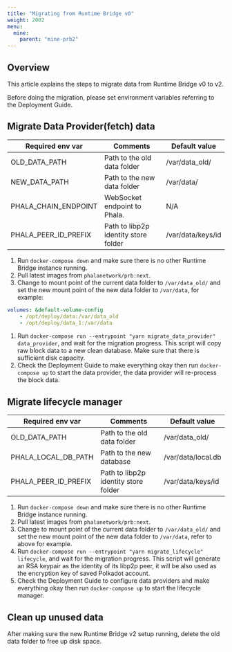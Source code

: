```yaml
---
title: "Migrating from Runtime Bridge v0"
weight: 2002
menu:
  mine:
    parent: "mine-prb2"
---
```


## Overview

This article explains the steps to migrate data from Runtime Bridge v0 to v2.

Before doing the migration, please set environment variables referring to the Deployment Guide.

## Migrate Data Provider(fetch) data

| Required env var | Comments | Default value |
| --- | --- | --- |
| OLD_DATA_PATH | Path to the old data folder | /var/data_old/ |
| NEW_DATA_PATH | Path to the new data folder | /var/data/ |
| PHALA_CHAIN_ENDPOINT | WebSocket endpoint to Phala. | N/A |
| PHALA_PEER_ID_PREFIX | Path to libp2p identity store folder | /var/data/keys/id |
1. Run `docker-compose down` and make sure there is no other Runtime Bridge instance running.
2. Pull latest images from `phalanetwork/prb:next`.
3. Change to mount point of the current data folder to `/var/data_old/` and set the new mount point of the new data folder to `/var/data`, for example:

```yaml
volumes: &default-volume-config
    - /opt/deploy/data:/var/data_old
    - /opt/deploy/data_1:/var/data
```

1. Run `docker-compose run --entrypoint "yarn migrate_data_provider" data_provider`, and wait for the migration progress. This script will copy raw block data to a new clean database. Make sure that there is sufficient disk capacity.
2. Check the Deployment Guide to make everything okay then run `docker-compose up` to start the data provider, the data provider will re-process the block data.

## Migrate lifecycle manager

| Required env var | Comments | Default value |
| --- | --- | --- |
| OLD_DATA_PATH | Path to the old data folder | /var/data_old/ |
| PHALA_LOCAL_DB_PATH | Path to the new database | /var/data/local.db |
| PHALA_PEER_ID_PREFIX | Path to libp2p identity store folder | /var/data/keys/id |
1. Run `docker-compose down` and make sure there is no other Runtime Bridge instance running.
2. Pull latest images from `phalanetwork/prb:next`.
3. Change to mount point of the current data folder to `/var/data_old/` and set the new mount point of the new data folder to `/var/data`, refer to above for example.
4. Run `docker-compose run --entrypoint "yarn migrate_lifecycle" lifecycle`, and wait for the migration progress. This script will generate an RSA keypair as the identity of its libp2p peer, it will be also used as the encryption key of saved Polkadot account.
5. Check the Deployment Guide to configure data providers and make everything okay then run `docker-compose up` to start the lifecycle manager.

## Clean up unused data

After making sure the new Runtime Bridge v2 setup running, delete the old data folder to free up disk space.
